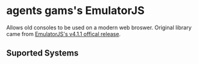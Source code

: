 # agents gams's EmulatorJS

Allows old consoles to be used on a modern web broswer. Original library came from [EmulatorJS's v4.1.1 offical release](https://github.com/EmulatorJS/EmulatorJS/releases/tag/v4.1.1).

## Suported Systems
